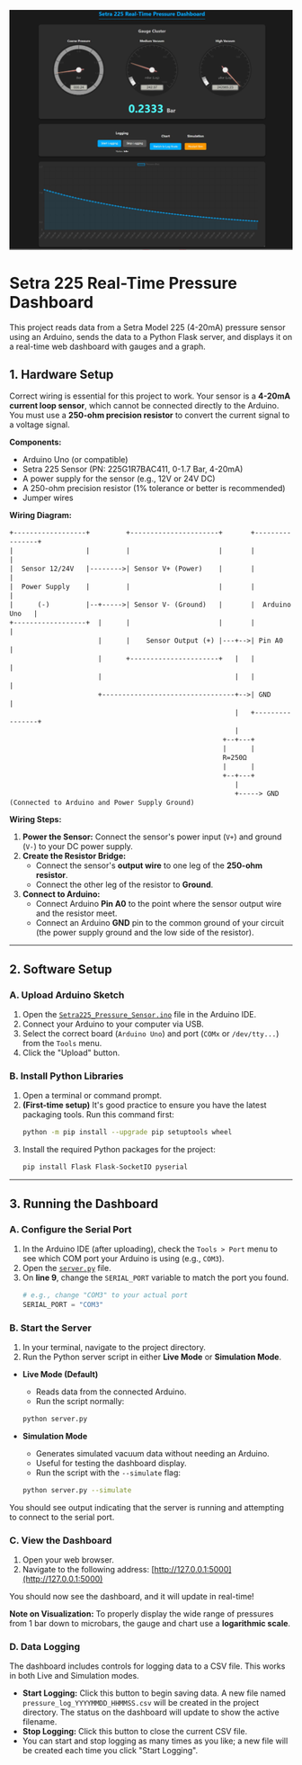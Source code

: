 


![alt text](new_front_end.jpg)



# Setra 225 Real-Time Pressure Dashboard

This project reads data from a Setra Model 225 (4-20mA) pressure sensor using an Arduino, sends the data to a Python Flask server, and displays it on a real-time web dashboard with gauges and a graph.

## 1. Hardware Setup

Correct wiring is essential for this project to work. Your sensor is a **4-20mA current loop sensor**, which cannot be connected directly to the Arduino. You must use a **250-ohm precision resistor** to convert the current signal to a voltage signal.

**Components:**
*   Arduino Uno (or compatible)
*   Setra 225 Sensor (PN: 225G1R7BAC411, 0-1.7 Bar, 4-20mA)
*   A power supply for the sensor (e.g., 12V or 24V DC)
*   A 250-ohm precision resistor (1% tolerance or better is recommended)
*   Jumper wires

**Wiring Diagram:**

```
+------------------+         +----------------------+       +----------------+
|                  |         |                      |       |                |
|  Sensor 12/24V   |-------->| Sensor V+ (Power)    |       |                |
|  Power Supply    |         |                      |       |                |
|      (-)         |--+----->| Sensor V- (Ground)   |       |  Arduino Uno   |
+------------------+  |      |                      |       |                |
                      |      |    Sensor Output (+) |---+-->| Pin A0         |
                      |      +----------------------+   |   |                |
                      |                                 |   |                |
                      +---------------------------------+-->| GND            |
                                                        |   +----------------+
                                                        |
                                                     +--+---+
                                                     |      |
                                                     R=250Ω
                                                     |      |
                                                     +--+---+
                                                        |
                                                        +-----> GND (Connected to Arduino and Power Supply Ground)
```

**Wiring Steps:**
1.  **Power the Sensor:** Connect the sensor's power input (`V+`) and ground (`V-`) to your DC power supply.
2.  **Create the Resistor Bridge:**
    *   Connect the sensor's **output wire** to one leg of the **250-ohm resistor**.
    *   Connect the other leg of the resistor to **Ground**.
3.  **Connect to Arduino:**
    *   Connect Arduino **Pin A0** to the point where the sensor output wire and the resistor meet.
    *   Connect an Arduino **GND** pin to the common ground of your circuit (the power supply ground and the low side of the resistor).

---

## 2. Software Setup

### A. Upload Arduino Sketch
1.  Open the [`Setra225_Pressure_Sensor.ino`](Setra225_Pressure_Sensor.ino:1) file in the Arduino IDE.
2.  Connect your Arduino to your computer via USB.
3.  Select the correct board (`Arduino Uno`) and port (`COMx` or `/dev/tty...`) from the `Tools` menu.
4.  Click the "Upload" button.

### B. Install Python Libraries
1.  Open a terminal or command prompt.
2.  **(First-time setup)** It's good practice to ensure you have the latest packaging tools. Run this command first:
    ```bash
    python -m pip install --upgrade pip setuptools wheel
    ```
3.  Install the required Python packages for the project:
    ```bash
    pip install Flask Flask-SocketIO pyserial
    ```

---

## 3. Running the Dashboard

### A. Configure the Serial Port
1.  In the Arduino IDE (after uploading), check the `Tools > Port` menu to see which COM port your Arduino is using (e.g., `COM3`).
2.  Open the [`server.py`](server.py:1) file.
3.  On **line 9**, change the `SERIAL_PORT` variable to match the port you found.
    ```python
    # e.g., change "COM3" to your actual port
    SERIAL_PORT = "COM3"
    ```

### B. Start the Server
1.  In your terminal, navigate to the project directory.
2.  Run the Python server script in either **Live Mode** or **Simulation Mode**.

*   **Live Mode (Default)**
    *   Reads data from the connected Arduino.
    *   Run the script normally:
    ```bash
    python server.py
    ```

*   **Simulation Mode**
    *   Generates simulated vacuum data without needing an Arduino.
    *   Useful for testing the dashboard display.
    *   Run the script with the `--simulate` flag:
    ```bash
    python server.py --simulate
    ```
You should see output indicating that the server is running and attempting to connect to the serial port.

### C. View the Dashboard
1.  Open your web browser.
2.  Navigate to the following address:
    [http://127.0.0.1:5000](http://127.0.0.1:5000)

You should now see the dashboard, and it will update in real-time!

**Note on Visualization:** To properly display the wide range of pressures from 1 bar down to microbars, the gauge and chart use a **logarithmic scale**.

### D. Data Logging
The dashboard includes controls for logging data to a CSV file. This works in both Live and Simulation modes.
*   **Start Logging:** Click this button to begin saving data. A new file named `pressure_log_YYYYMMDD_HHMMSS.csv` will be created in the project directory. The status on the dashboard will update to show the active filename.
*   **Stop Logging:** Click this button to close the current CSV file.
*   You can start and stop logging as many times as you like; a new file will be created each time you click "Start Logging".
